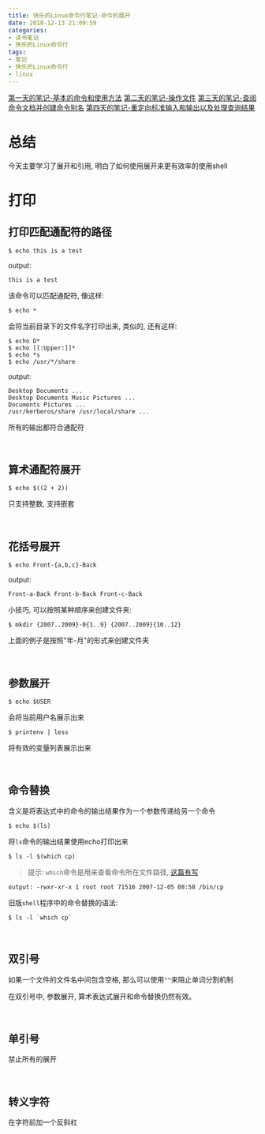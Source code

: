 ```yaml
---
title: 快乐的Linux命令行笔记-命令的展开
date: 2018-12-13 21:09:59
categories:
- 读书笔记
- 快乐的Linux命令行
tags:
- 笔记
- 快乐的Linux命令行
- linux
---
```


[第一天的笔记-基本的命令和使用方法](/read-note/The_Linux_Command_Line/The-Linux-Command-Line-read-note-1Day.html)
[第二天的笔记-操作文件](/read-note/The_Linux_Command_Line/The-Linux-Command-Line-read-note-2Day.html)
[第三天的笔记-查阅命令文档并创建命令别名](/read-note/The_Linux_Command_Line/The-Linux-Command-Line-read-note-3Day.html)
[第四天的笔记-重定向标准输入和输出以及处理查询结果](/read-note/The_Linux_Command_Line/The-Linux-Command-Line-read-note-4Day.html)

# 总结

今天主要学习了展开和引用, 明白了如何使用展开来更有效率的使用shell
<!--more-->
# 打印

## 打印匹配通配符的路径

```shell
$ echo this is a test
```

output:

```shell
this is a test
```

该命令可以匹配通配符, 像这样:

```shell
$ echo *
```

会将当前目录下的文件名字打印出来, 类似的, 还有这样:

```shell
$ echo D*
$ echo [[:Upper:]]*
$ echo *s
$ echo /usr/*/share
```

output:

```
Desktop Documents ...
Desktop Documents Music Pictures ...
Documents Pictures ...
/usr/kerberos/share /usr/local/share ...
```

所有的输出都符合通配符

<br>

## 算术通配符展开

```shell
$ echo $((2 + 2))
```

只支持整数, 支持嵌套

<br>

## 花括号展开

```shell
$ echo Front-{a,b,c}-Back
```

output:

```shell
Front-a-Back Front-b-Back Front-c-Back
```

小技巧, 可以按照某种顺序来创建文件夹:

```shell
$ mkdir {2007..2009}-0{1..9} {2007..2009}{10..12}
```

上面的例子是按照"年-月"的形式来创建文件夹

<br>

## 参数展开

```shell
$ echo $USER
```

会将当前用户名展示出来

```shell
$ printenv | less
```

将有效的变量列表展示出来

<br>

## 命令替换

含义是将表达式中的命令的输出结果作为一个参数传递给另一个命令

```shell
$ echo $(ls)
```

将`ls`命令的输出结果使用echo打印出来

```shell
$ ls -l $(which cp)
```

> 提示: `which`命令是用来查看命令所在文件路径, [这篇有写](/read-note/The_Linux_Command_Line/The-Linux-Command-Line-read-note-3Day.html)

```
output: -rwxr-xr-x 1 root root 71516 2007-12-05 08:58 /bin/cp
```

旧版`shell`程序中的命令替换的语法:

```shell
$ ls -l `which cp`
```

<br>

## 双引号

如果一个文件的文件名中间包含空格, 那么可以使用`""`来阻止单词分割机制

在双引号中, 参数展开, 算术表达式展开和命令替换仍然有效。

<br>

## 单引号

禁止所有的展开

<br>

## 转义字符

在字符前加一个反斜杠
